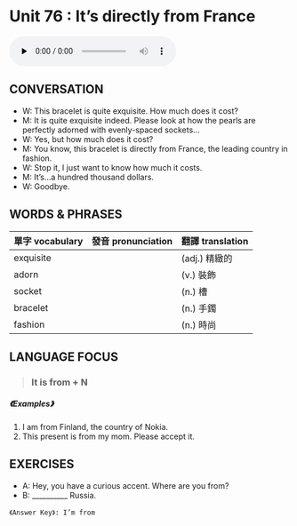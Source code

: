 # Unit 76 : It’s directly from France

<audio controls preload="none">
  <source src="https://channelplus.ner.gov.tw/api/audio/5ad2e626f95e3500064f432d">
</audio>

## CONVERSATION
* W: This bracelet is quite exquisite. How much does it cost? 
* M: It is quite exquisite indeed. Please look at how the pearls are perfectly adorned with evenly-spaced sockets… 
* W: Yes, but how much does it cost? 
* M: You know, this bracelet is directly from France, the leading country in fashion. 
* W: Stop it, I just want to know how much it costs. 
* M: It’s…a hundred thousand dollars. 
* W: Goodbye.

## WORDS & PHRASES
單字 vocabulary|發音 pronunciation|翻譯 translation
---|---|---
exquisite||(adj.) 精緻的
adorn||(v.) 裝飾
socket||(n.) 槽
bracelet||(n.) 手鐲
fashion||(n.) 時尚

## LANGUAGE FOCUS 
> <h3>It is from + N</h3>

##### 《Examples》
1. I am from Finland, the country of Nokia.
2. This present is from my mom. Please accept it.

## EXERCISES 
* A: Hey, you have a curious accent. Where are you from?
* B: __________ Russia.

`《Answer Key》: I’m from`